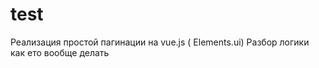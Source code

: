 # test

Реализация простой пагинации на vue.js ( Elements.ui) 
Разбор логики как ето вообще делать

```
